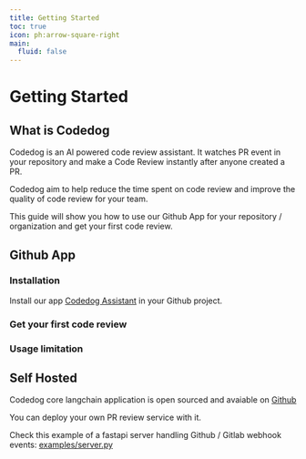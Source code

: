 ```yaml
---
title: Getting Started
toc: true
icon: ph:arrow-square-right
main:
  fluid: false
---
```


# Getting Started

## What is Codedog

Codedog is an AI powered code review assistant. It watches PR event in your repository and make a Code Review instantly after anyone created a PR.

Codedog aim to help reduce the time spent on code review and improve the quality of code review for your team.

This guide will show you how to use our Github App for your repository / organization and get your first code review.


## Github App

### Installation

Install our app [Codedog Assistant](https://github.com/apps/codedog-assistant) in your Github project.

### Get your first code review


### Usage limitation

## Self Hosted

Codedog core langchain application is open sourced and avaiable on [Github](https://github.com/codedog-ai/codedog)

You can deploy your own PR review service with it.

Check this example of a fastapi server handling Github / Gitlab webhook events: [examples/server.py](https://github.com/codedog-ai/codedog/blob/master/examples/server.py)
